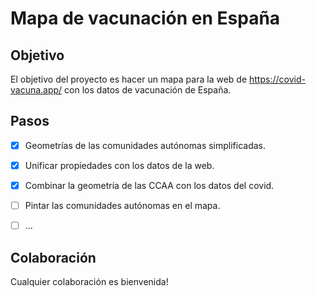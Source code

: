 # Mapa de vacunación en España

## Objetivo

El objetivo del proyecto es hacer un mapa para la web de https://covid-vacuna.app/ con los datos de vacunación de España.

## Pasos
- [x]  Geometrías de las comunidades autónomas simplificadas.
- [x] Unificar propiedades con los datos de la web.
- [x] Combinar la geometría de las CCAA con los datos del covid.
- [ ] Pintar las comunidades autónomas en el mapa.
- [ ] ...



## Colaboración
Cualquier colaboración es bienvenida!